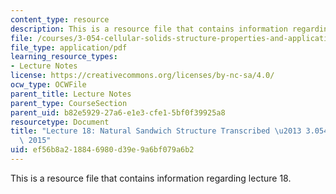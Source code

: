 ```yaml
---
content_type: resource
description: This is a resource file that contains information regarding lecture 18.
file: /courses/3-054-cellular-solids-structure-properties-and-applications-spring-2015/ef56b8a218846980d39e9a6bf079a6b2_MIT3_054S15_L18_Nat_trans.pdf
file_type: application/pdf
learning_resource_types:
- Lecture Notes
license: https://creativecommons.org/licenses/by-nc-sa/4.0/
ocw_type: OCWFile
parent_title: Lecture Notes
parent_type: CourseSection
parent_uid: b82e5929-27a6-e1e3-cfe1-5bf0f39925a8
resourcetype: Document
title: "Lecture 18: Natural Sandwich Structure Transcribed \u2013 3.054 / 3.36 Spring\
  \ 2015"
uid: ef56b8a2-1884-6980-d39e-9a6bf079a6b2
---
```

This is a resource file that contains information regarding lecture 18.
